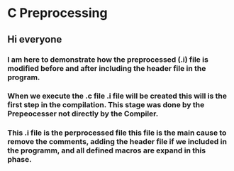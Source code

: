 # C Preprocessing
## Hi everyone 
### I am here to demonstrate how the preprocessed (.i) file is modified before and after including the header file in the program.
### When we execute the .c file .i file will be created this will is the first step in the compilation. This stage was done by the Prepeocesser not directly by the Compiler.
### This .i file is the perprocessed file this file is the main cause to remove the comments, adding the header file if we included in the programm, and all defined macros are expand in this phase.
